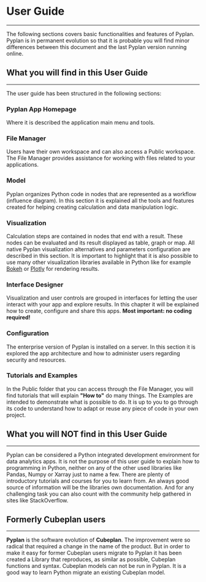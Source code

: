 # **User Guide**
-------------
The following sections covers basic functionalities and features of Pyplan.
Pyplan is in permanent evolution so that it is probable you will find minor differences between this document and the last Pyplan version running online.

## **What you will find in this User Guide**
-------------
The user guide has been structured in the following sections:
### Pyplan App Homepage
Where it is described the application main menu and tools.
### File Manager
Users have their own workspace and can also access a Public workspace. The File Manager provides assistance for working with files related to your applications.
### Model
Pyplan organizes Python code in nodes that are represented as a workflow (influence diagram). In this section it is explained all the tools and features created for helping creating calculation and data manipulation logic.
### Visualization
Calculation steps are contained in nodes that end with a result. These nodes can be evaluated and its result displayed as table, graph or map.
All native Pyplan visualization alternatives and parameters configuration are described in this section. 
It is important to highlight that it is also possible to use many other visualization libraries available in Python like for example [Bokeh](https://bokeh.pydata.org/en/latest/) or [Plotly](https://github.com/plotly/plotly.py) for rendering results.

### Interface Designer
Visualization and user controls are grouped in interfaces for letting the user interact with your app and explore results. In this chapter it will be explained how to create, configure and share this apps. **Most important: no coding required!**

### Configuration
The enterprise version of Pyplan is installed on a server. In this section it is explored the app architecture and how to administer users regarding security and resources.

### Tutorials and Examples
In the Public folder that you can access through the File Manager, you will find tutorials that will explain **"How to"** do many things.
The Examples are intended to demonstrate what is possible to do. It is up to you to go through its code to understand how to adapt or reuse any piece of code in your own project.

## **What you will NOT find in this User Guide**
-------------
Pyplan can be considered a Python integrated development environment for data analytics apps. It is not the purpose of this user guide to explain how to programming in Python, neither on any of the other used libraries like Pandas, Numpy or Xarray just to name a few.
There are plenty of introductory tutorials and courses for you to learn from.
An always good source of information will be the libraries own documentation.
And for any challenging task you can also count with the community help gathered in sites like StackOverflow.

## **Formerly Cubeplan users**
-------------
**Pyplan** is the software evolution of **Cubeplan**. The improvement were so radical that required a change in the name of the product. But in order to make it easy for former Cubeplan users migrate to Pyplan it has been created a Library that reproduces, as similar as possible, Cubeplan functions and syntax.
Cubeplan models can not be run in Pyplan. It is a good way to learn Python migrate an existing Cubeplan model.
<!--stackedit_data:
eyJoaXN0b3J5IjpbMTYzMzUzMzEyNywxMDQ5Njk3NzY3LDc3Mj
E1MDUzNCwzOTA5MTMxMzQsMTE5NTc1NTUzMywyMDY1NTI2OTk4
LC0yNjA1NjgxNTUsMTAxODYyMjk0OCwxNDExNzc0MjA2LDEzOD
I1ODI5MTEsLTEyNzM0NzY0NjAsLTE4MDIzMDM1ODRdfQ==
-->